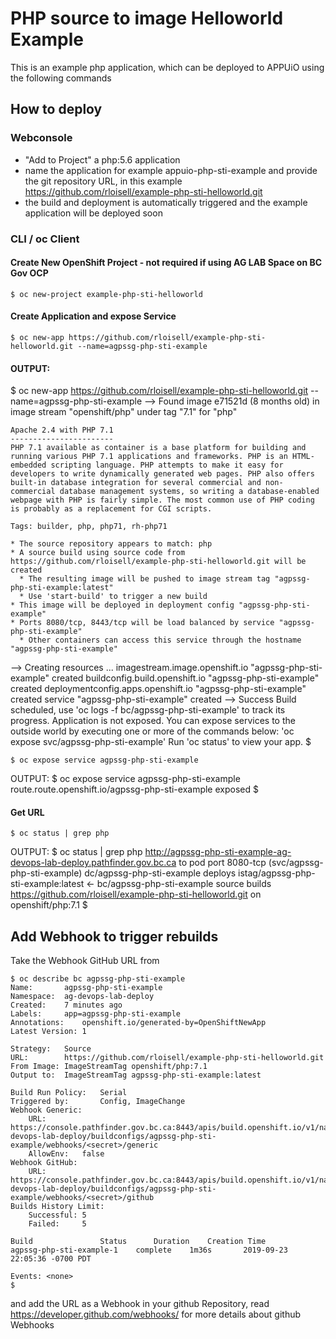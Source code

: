 # PHP source to image Helloworld Example

This is an example php application, which can be deployed to APPUiO using the following commands

## How to deploy

### Webconsole

* "Add to Project" a php:5.6 application
* name the application for example appuio-php-sti-example and provide the git repository URL, in this example https://github.com/rloisell/example-php-sti-helloworld.git
* the build and deployment is automatically triggered and the example application will be deployed soon

### CLI / oc Client

#### Create New OpenShift Project - not required if using AG LAB Space on BC Gov OCP
```
$ oc new-project example-php-sti-helloworld
```

#### Create Application and expose Service
```
$ oc new-app https://github.com/rloisell/example-php-sti-helloworld.git --name=agpssg-php-sti-example
```
#### OUTPUT:

$ oc new-app https://github.com/rloisell/example-php-sti-helloworld.git --name=agpssg-php-sti-example
--> Found image e71521d (8 months old) in image stream "openshift/php" under tag "7.1" for "php"

    Apache 2.4 with PHP 7.1 
    ----------------------- 
    PHP 7.1 available as container is a base platform for building and running various PHP 7.1 applications and frameworks. PHP is an HTML-embedded scripting language. PHP attempts to make it easy for developers to write dynamically generated web pages. PHP also offers built-in database integration for several commercial and non-commercial database management systems, so writing a database-enabled webpage with PHP is fairly simple. The most common use of PHP coding is probably as a replacement for CGI scripts.

    Tags: builder, php, php71, rh-php71

    * The source repository appears to match: php
    * A source build using source code from https://github.com/rloisell/example-php-sti-helloworld.git will be created
      * The resulting image will be pushed to image stream tag "agpssg-php-sti-example:latest"
      * Use 'start-build' to trigger a new build
    * This image will be deployed in deployment config "agpssg-php-sti-example"
    * Ports 8080/tcp, 8443/tcp will be load balanced by service "agpssg-php-sti-example"
      * Other containers can access this service through the hostname "agpssg-php-sti-example"

--> Creating resources ...
    imagestream.image.openshift.io "agpssg-php-sti-example" created
    buildconfig.build.openshift.io "agpssg-php-sti-example" created
    deploymentconfig.apps.openshift.io "agpssg-php-sti-example" created
    service "agpssg-php-sti-example" created
--> Success
    Build scheduled, use 'oc logs -f bc/agpssg-php-sti-example' to track its progress.
    Application is not exposed. You can expose services to the outside world by executing one or more of the commands below:
     'oc expose svc/agpssg-php-sti-example' 
    Run 'oc status' to view your app.
$ 

```
$ oc expose service agpssg-php-sti-example
```

OUTPUT:
$ oc expose service agpssg-php-sti-example
route.route.openshift.io/agpssg-php-sti-example exposed
$

#### Get URL
```
$ oc status | grep php
```
OUTPUT:
$ oc status | grep php
http://agpssg-php-sti-example-ag-devops-lab-deploy.pathfinder.gov.bc.ca to pod port 8080-tcp (svc/agpssg-php-sti-example)
  dc/agpssg-php-sti-example deploys istag/agpssg-php-sti-example:latest <-
    bc/agpssg-php-sti-example source builds https://github.com/rloisell/example-php-sti-helloworld.git on openshift/php:7.1 
$

## Add Webhook to trigger rebuilds

Take the Webhook GitHub URL from

```
$ oc describe bc agpssg-php-sti-example
Name:		agpssg-php-sti-example
Namespace:	ag-devops-lab-deploy
Created:	7 minutes ago
Labels:		app=agpssg-php-sti-example
Annotations:	openshift.io/generated-by=OpenShiftNewApp
Latest Version:	1

Strategy:	Source
URL:		https://github.com/rloisell/example-php-sti-helloworld.git
From Image:	ImageStreamTag openshift/php:7.1
Output to:	ImageStreamTag agpssg-php-sti-example:latest

Build Run Policy:	Serial
Triggered by:		Config, ImageChange
Webhook Generic:
	URL:		https://console.pathfinder.gov.bc.ca:8443/apis/build.openshift.io/v1/namespaces/ag-devops-lab-deploy/buildconfigs/agpssg-php-sti-example/webhooks/<secret>/generic
	AllowEnv:	false
Webhook GitHub:
	URL:	https://console.pathfinder.gov.bc.ca:8443/apis/build.openshift.io/v1/namespaces/ag-devops-lab-deploy/buildconfigs/agpssg-php-sti-example/webhooks/<secret>/github
Builds History Limit:
	Successful:	5
	Failed:		5

Build				Status		Duration	Creation Time
agpssg-php-sti-example-1 	complete 	1m36s 		2019-09-23 22:05:36 -0700 PDT

Events:	<none>
$
```

and add the URL as a Webhook in your github Repository, read https://developer.github.com/webhooks/ for more details about github Webhooks
